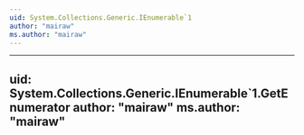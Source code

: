 ```yaml
---
uid: System.Collections.Generic.IEnumerable`1
author: "mairaw"
ms.author: "mairaw"
---
```


---
uid: System.Collections.Generic.IEnumerable`1.GetEnumerator
author: "mairaw"
ms.author: "mairaw"
---
